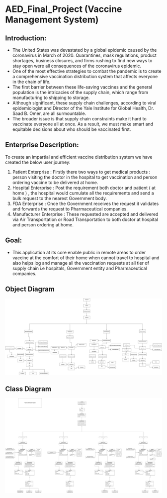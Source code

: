 # AED_Final_Project (Vaccine Management System)

## Introduction: 
* The United States was devastated by a global epidemic caused by the coronavirus in March of 2020. 
Quarantines, mask regulations, product shortages, business closures, and firms rushing to find new ways to stay open were all consequences of the coronavirus epidemic.
* One of the most effective strategies to combat the pandemic is to create a comprehensive vaccination distribution system that affects everyone in the chain of life.
* The first barrier between these life-saving vaccines and the general population is the intricacies of the supply chain, which range from manufacturing to shipping to storage.
* Although significant, these supply chain challenges, according to viral epidemiologist and Director of the Yale Institute for Global Health, Dr. Saad B. Omer, are all surmountable.
* The broader issue is that supply chain constraints make it hard to vaccinate everyone all at once. As a result, we must make smart and equitable decisions about who should be vaccinated first.

## Enterprise Description:

To create an impartial and efficient vaccine distribution system we have created the below user journey:
1. Patient Enterprise : Firstly there two ways to get medical products : person visiting the doctor in the hospital to get vaccination and person ordering vaccine to be delivered at home.
2. Hospital Enterprise : Post the requirement both doctor and patient ( at home ) , the hospital would cumulate all the requirements and send a bulk request to the nearest Government body.
3. FDA Enterprise : Once the Government receives the request it validates and forwards the request to Pharmaceutical companies. 
4. Manufacturer Enterprise : These requested are accepted and delivered via Air Transportation or Road Transportation to both doctor at hospital and person ordering at home.

## Goal:
 - This application at its core enable public in remote areas to order vaccine at the comfort of their home when cannot travel to hospital and also helps log and manage all the vaccination requests at all tier of supply chain i.e hospitals, Government entity and Pharmaceutical companies.


## Object Diagram

![image](/ObjectDiagram.jpg?raw=true)

## Class Diagram

![image](/ClassDiagram.jpg?raw=true)
